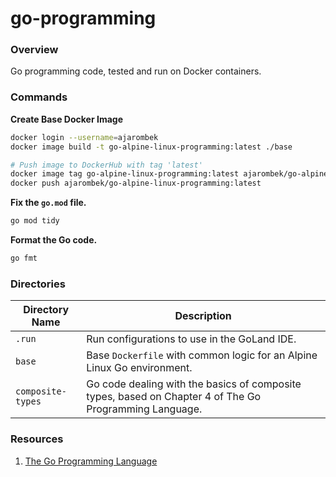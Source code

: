 # go-programming

### Overview

Go programming code, tested and run on Docker containers.

### Commands

**Create Base Docker Image**

```bash
docker login --username=ajarombek
docker image build -t go-alpine-linux-programming:latest ./base

# Push image to DockerHub with tag 'latest'
docker image tag go-alpine-linux-programming:latest ajarombek/go-alpine-linux-programming:latest
docker push ajarombek/go-alpine-linux-programming:latest
```

**Fix the `go.mod` file.**

```bash
go mod tidy
```

**Format the Go code.**

```bash
go fmt
```

### Directories

| Directory Name    | Description                                                                                            |
|-------------------|--------------------------------------------------------------------------------------------------------|
| `.run`            | Run configurations to use in the GoLand IDE.                                                           |
| `base`            | Base `Dockerfile` with common logic for an Alpine Linux Go environment.                                |
| `composite-types` | Go code dealing with the basics of composite types, based on Chapter 4 of The Go Programming Language. |

### Resources

1. [The Go Programming Language](https://www.gopl.io/)